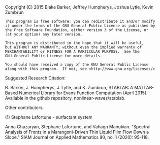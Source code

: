 Copyright (C) 2015  Blake Barker, Jeffrey Humpherys, Joshua Lytle, Kevin Zumbrun

    This program is free software: you can redistribute it and/or modify
    it under the terms of the GNU General Public License as published by
    the Free Software Foundation, either version 3 of the License, or
    (at your option) any later version.

    This program is distributed in the hope that it will be useful,
    but WITHOUT ANY WARRANTY; without even the implied warranty of
    MERCHANTABILITY or FITNESS FOR A PARTICULAR PURPOSE.  See the
    GNU General Public License for more details.

    You should have received a copy of the GNU General Public License
    along with this program.  If not, see <http://www.gnu.org/licenses/>
Suggested Research Citation: 

B. Barker, J. Humpherys, J. Lytle, and K. Zumbrun, STABLAB: A MATLAB-Based Numerical
Library for Evans Function Computation (April 2015). Available in the github repository, nonlinear-waves/stablab. 

Other contributors:

(1) Stephane Lafortune - surfactant system

Anna Ghazaryan,  Stephane Lafortune, and Vahagn Manukian. 
"Spectral Analysis of Fronts in a Marangoni-Driven Thin 
Liquid Film Flow Down a Slope." SIAM Journal on Applied 
Mathematics 80, no. 1 (2020): 95-118.
